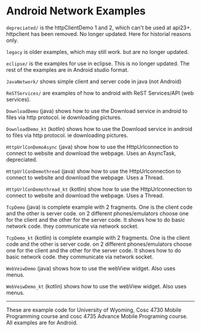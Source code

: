 Android Network Examples
===========

`depreciated/` is the httpClientDemo 1 and 2, which can't be used at api23+.  httpclient has been removed.  No longer updated. Here for historial reasons only.

`legacy` is older examples, which may still work.  but are no longer updated.

`eclipse/` is the examples for use in eclipse.  This is no longer updated.  The rest of the examples are in Android studio format.

`JavaNetwork/` shows simple client and server code in java (not Android)

`ReSTServices/` are examples of how to android with ReST Services/API (web services).

`DownloadDemo` (java) shows how to use the Download service in android to files via http protocol.  ie downloading pictures.

`DownloadDemo_kt` (kotlin) shows how to use the Download service in android to files via http protocol.  ie downloading pictures.

`HttpUrlConDemoAsync` (java) show how to use the HttpUrlconnection to connect to website and download the webpage.  Uses an AsyncTask, depreciated. 

`HttpUrlConDemothread` (java) show how to use the HttpUrlconnection to connect to website and download the webpage.  Uses a Thread.

`HttpUrlConDemothread_kt` (kotlin) show how to use the HttpUrlconnection to connect to website and download the webpage.  Uses a Thread.

`TcpDemo` (java) is complete example with 2 fragments.  One is the client code and the other is server code.  on 2 different phones/emulators choose one for the client and the other for the server code.  It shows how to do basic network code.  they communicate via network socket.

`TcpDemo_kt` (kotlin) is complete example with 2 fragments.  One is the client code and the other is server code.  on 2 different phones/emulators choose one for the client and the other for the server code.  It shows how to do basic network code.  they communicate via network socket.

`WebVeiwDemo` (java) shows how to use the webView widget. Also uses menus.

`WebVeiwDemo_kt` (kotlin) shows how to use the webView widget. Also uses menus.

---

These are example code for University of Wyoming, Cosc 4730 Mobile Programming course and cosc 4735 Advance Mobile Programing course. 
All examples are for Android.

